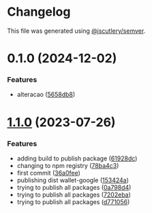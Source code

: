 # Changelog

This file was generated using [@jscutlery/semver](https://github.com/jscutlery/semver).

# 0.1.0 (2024-12-02)


### Features

* alteracao ([5658db8](https://github.com/fixecrm/new-fixe-sdk/commit/5658db86954eddc5aecc833551fc4680ae65b64e))



# [1.1.0](https://github.com/fixecrm/fixe-sdk/compare/v1.0.0...v1.1.0) (2023-07-26)


### Features

* adding build to publish package ([61928dc](https://github.com/fixecrm/fixe-sdk/commit/61928dcfc2af1483df1590e4aa6babda792b2ebb))
* changing to npm registry ([78ba4c3](https://github.com/fixecrm/fixe-sdk/commit/78ba4c30876cd5ec9cbecf9d59714a03921b9168))
* first commit ([36a0fee](https://github.com/fixecrm/fixe-sdk/commit/36a0fee6a7dac0d1f6a9671bd7fba405d8577c89))
* publishing dist wallet-google ([153424a](https://github.com/fixecrm/fixe-sdk/commit/153424a137e5ea1965cfb30898ce3d1200929e05))
* trying to publish all packages ([0a798d4](https://github.com/fixecrm/fixe-sdk/commit/0a798d45465792a3d8a664ae6a21e9f761336c64))
* trying to publish all packages ([7202eba](https://github.com/fixecrm/fixe-sdk/commit/7202eba5171a71f56cd8763e802e4fe0ecfeed29))
* trying to publish all packages ([d771056](https://github.com/fixecrm/fixe-sdk/commit/d771056c2b8c944158df075308c4ee9446712d5e))
